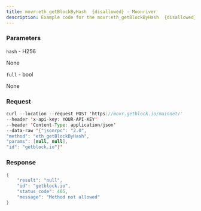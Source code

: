```yaml
---
title: movr:eth_getBlockByHash  {disallowed} - Moonriver
description: Example code for the movr:eth_getBlockByHash  {disallowed} json-rpc method. Сomplete guide on how to use movr:eth_getBlockByHash  {disallowed} json-rpc in GetBlock.io Web3 documentation.
---
```


### Parameters


`hash` - H256

None

`full` - bool

None

### Request

``` java
curl --location --request POST 'https://movr.getblock.io/mainnet/' 
--header 'x-api-key: YOUR-API-KEY' 
--header 'Content-Type: application/json' 
--data-raw '{"jsonrpc": "2.0",
"method": "eth_getBlockByHash",
"params": [null, null],
"id": "getblock.io"}'
```

###  Response

``` java
{
    "result": "null",
    "id": "getblock.io",
    "status_code": 405,
    "message": "Method not allowed"
}
```

